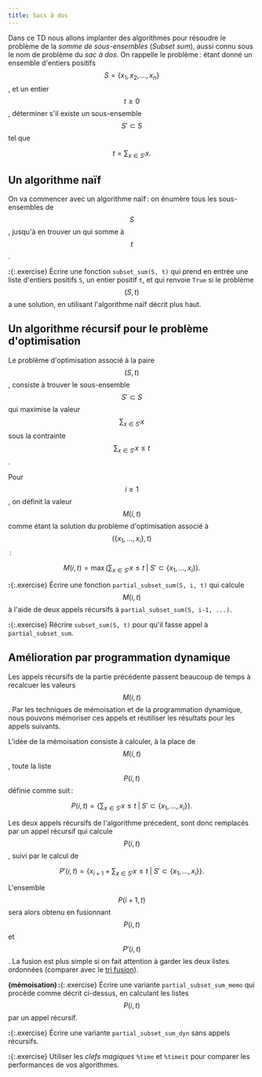 ```yaml
---
title: Sacs à dos
---
```


Dans ce TD nous allons implanter des algorithmes pour résoudre le
problème de la *somme de sous-ensembles* (*Subset sum*), aussi connu
sous le nom de problème du *sac à dos*. On rappelle le problème :
étant donné un ensemble d'entiers positifs $$S = \{x_1, x_2, \dots,
x_n\}$$, et un entier $$t≥0$$, déterminer s'il existe un sous-ensemble
$$S'⊂S$$ tel que

$$t = \sum_{x∈S'} x.$$

## Un algorithme naïf

On va commencer avec un algorithme naïf : on énumère tous les
sous-ensembles de $$S$$, jusqu'à en trouver un qui somme à $$t$$.

**:**{:.exercise} Écrire une fonction `subset_sum(S, t)` qui prend en
entrée une liste d'entiers positifs `S`, un entier positif `t`, et qui
renvoie `True` si le problème $$(S,t)$$ a une solution, en utilisant
l'algorithme naïf décrit plus haut.

## Un algorithme récursif pour le problème d'optimisation

Le problème d'optimisation associé à la paire $$(S,t)$$, consiste à
trouver le sous-ensemble $$S'⊂S$$ qui maximise la valeur
$$\sum_{x∈S'}x$$ sous la contrainte $$\sum_{x∈S'}x≤t$$.

Pour $$i≥1$$, on définit la valeur $$M(i,t)$$ comme étant la solution
du problème d'optimisation associé à $$(\{x_1,\dots,x_i\},t)$$ :

$$M(i,t) = \max\left(\sum_{x∈S'}x ≤ t \;\middle\vert\; S'⊂\{x_1,\dots,x_i\}\right).$$

**:**{:.exercise} Écrire une fonction `partial_subset_sum(S, i, t)`
qui calcule $$M(i,t)$$ à l'aide de deux appels récursifs à
`partial_subset_sum(S, i-1, ...)`.

**:**{:.exercise} Récrire `subset_sum(S, t)` pour qu'il fasse appel à
`partial_subset_sum`.

## Amélioration par programmation dynamique

Les appels récursifs de la partie précédente passent beaucoup de temps
à recalcuer les valeurs $$M(i,t)$$. Par les techniques de mémoisation
et de la programmation dynamique, nous pouvons mémoriser ces appels et
réutiliser les résultats pour les appels suivants.

L'idée de la mémoisation consiste à calculer, à la place de
$$M(i,t)$$, toute la liste $$P(i,t)$$ définie comme suit :

$$P(i,t) = \left\{\sum_{x∈S'}x ≤ t \;\middle\vert\; S'⊂\{x_1,\dots,x_i\}\right\}.$$

Les deux appels récursifs de l'algorithme précedent, sont donc
remplacés par un appel récursif qui calcule $$P(i,t)$$, suivi par le
calcul de

$$P'(i,t) = \left\{x_{i+1} + \sum_{x∈S'}x ≤ t \;\middle\vert\; S'⊂\{x_1,\dots,x_i\}\right\}.$$

L'ensemble $$P(i+1,t)$$ sera alors obtenu en fusionnant $$P(i,t)$$ et
$$P'(i,t)$$. La fusion est plus simple si on fait attention à garder les
deux listes ordonnées (comparer avec le [tri fusion](tris)).

**(mémoisation) :**{:.exercise} Écrire une variante
`partial_subset_sum_memo` qui procède comme décrit ci-dessus, en
calculant les listes $$P(i,t)$$ par un appel récursif.

**:**{:.exercise} Écrire une variante `partial_subset_sum_dyn` sans
appels récursifs.

**:**{:.exercise} Utiliser les *clefs magiques* `%time` et `%timeit`
pour comparer les performances de vos algorithmes.
